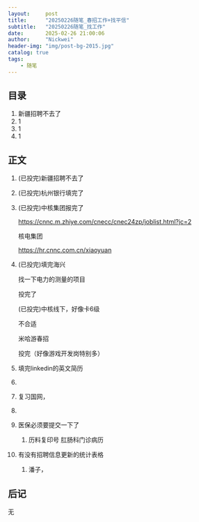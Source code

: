 ```yaml
---
layout:     post
title:      "20250226随笔_春招工作+找平信"
subtitle:   "20250226随笔_找工作"
date:       2025-02-26 21:00:06
author:     "Nickwei"
header-img: "img/post-bg-2015.jpg"
catalog: true
tags:
    - 随笔
---
```


## 目录


1. 新疆招聘不去了
2. 1
3. 1
4. 1




## 正文

1. (已投完)新疆招聘不去了

1. (已投完)杭州银行填完了

1. (已投完)中核集团报完了

   https://cnnc.m.zhiye.com/cnecc/cnec24zp/joblist.html?jc=2

   核电集团

   https://hr.cnnc.com.cn/xiaoyuan

   

1. (已投完)填完海兴

   找一下电力的测量的项目

   投完了

   (已投完)中核线下，好像卡6级

   不合适

   米哈游春招

   投完（好像游戏开发岗特别多）

1. 填完linkedin的英文简历

1. 

1. 复习国网，

1. 

1. 医保必须要提交一下了

   1. 历料复印号 肛肠科门诊病历

1. 有没有招聘信息更新的统计表格

   1. 潘子，






## 后记

无




